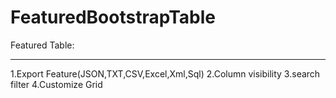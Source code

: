# FeaturedBootstrapTable
Featured Table:
****************
1.Export Feature(JSON,TXT,CSV,Excel,Xml,Sql)
2.Column visibility
3.search filter
4.Customize Grid
